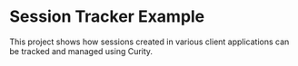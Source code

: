 # Session Tracker Example

This project shows how sessions created in various client applications can be tracked and managed using Curity.
